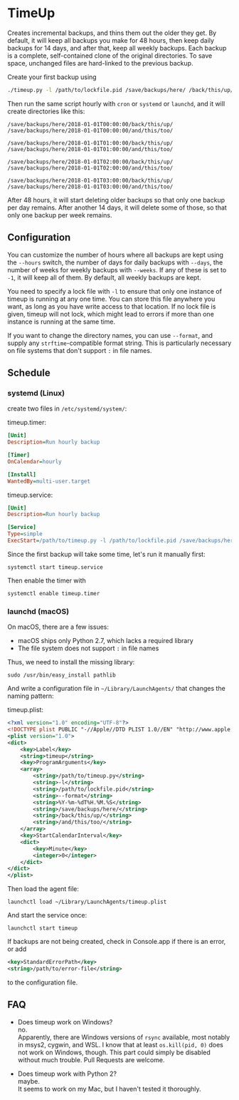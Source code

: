 # TimeUp

Creates incremental backups, and thins them out the older they get. By default, it will keep all backups you make for 48 hours, then keep daily backups for 14 days, and after that, keep all weekly backups. Each backup is a complete, self-contained clone of the original directories. To save space, unchanged files are hard-linked to the previous backup.

Create your first backup using

```bash
./timeup.py -l /path/to/lockfile.pid /save/backups/here/ /back/this/up/ /and/this/too/
```

Then run the same script hourly with `cron` or `systemd` or `launchd`, and it will create directories like this:

```
/save/backups/here/2018-01-01T00:00:00/back/this/up/
/save/backups/here/2018-01-01T00:00:00/and/this/too/

/save/backups/here/2018-01-01T01:00:00/back/this/up/
/save/backups/here/2018-01-01T01:00:00/and/this/too/

/save/backups/here/2018-01-01T02:00:00/back/this/up/
/save/backups/here/2018-01-01T02:00:00/and/this/too/

/save/backups/here/2018-01-01T03:00:00/back/this/up/
/save/backups/here/2018-01-01T03:00:00/and/this/too/
```

After 48 hours, it will start deleting older backups so that only one backup per day remains. After another 14 days, it will delete some of those, so that only one backup per week remains.

## Configuration

You can customize the number of hours where all backups are kept using the `--hours` switch, the number of days for daily backups with `--days`, the number of weeks for weekly backups with `--weeks`. If any of these is set to `-1`, it will keep all of them. By default, all weekly backups are kept.

You need to specify a lock file with `-l` to ensure that only one instance of timeup is running at any one time. You can store this file anywhere you want, as long as you have write access to that location. If no lock file is given, timeup will not lock, which might lead to errors if more than one instance is running at the same time.

If you want to change the directory names, you can use `--format`, and supply any `strftime`-compatible format string. This is particularly necessary on file systems that don't support `:` in file names.

## Schedule

### systemd (Linux)

create two files in `/etc/systemd/system/`:

timeup.timer:
```ini
[Unit]
Description=Run hourly backup

[Timer]
OnCalendar=hourly

[Install]
WantedBy=multi-user.target
```

timeup.service:
```ini
[Unit]
Description=Run hourly backup

[Service]
Type=simple
ExecStart=/path/to/timeup.py -l /path/to/lockfile.pid /save/backups/here/ /back/this/up/ /and/this/too/
```

Since the first backup will take some time, let's run it manually first:
```
systemctl start timeup.service
```

Then enable the timer with
```
systemctl enable timeup.timer
```

### launchd (macOS)

On macOS, there are a few issues:
- macOS ships only Python 2.7, which lacks a required library
- The file system does not support `:` in file names

Thus, we need to install the missing library:
```
sudo /usr/bin/easy_install pathlib
```

And write a configuration file in `~/Library/LaunchAgents/` that changes the naming pattern:

timeup.plist:
```xml
<?xml version="1.0" encoding="UTF-8"?>
<!DOCTYPE plist PUBLIC "-//Apple//DTD PLIST 1.0//EN" "http://www.apple.com/DTDs/PropertyList-1.0.dtd">
<plist version="1.0">
<dict>
    <key>Label</key>
    <string>timeup</string>
    <key>ProgramArguments</key>
    <array>
        <string>/path/to/timeup.py</string>
        <string>-l</string>
        <string>/path/to/lockfile.pid</string>
        <string>--format</string>
        <string>%Y-%m-%dT%H.%M.%S</string>
        <string>/save/backups/here/</string>
        <string>/back/this/up/</string>
        <string>/and/this/too/</string>
    </array>
    <key>StartCalendarInterval</key>
    <dict>
        <key>Minute</key>
        <integer>0</integer>
    </dict>
</dict>
</plist>
```

Then load the agent file:
```
launchctl load ~/Library/LaunchAgents/timeup.plist
```

And start the service once:
```
launchctl start timeup
```

If backups are not being created, check in Console.app if there is an error, or add

```xml
<key>StandardErrorPath</key>
<string>/path/to/error-file</string>
```

to the configuration file.

## FAQ

- Does timeup work on Windows?  
  no.  
  Apparently, there are Windows versions of `rsync` available, most
  notably in msys2, cygwin, and WSL. I know that at least
  `os.kill(pid, 0)` does not work on Windows, though. This part could
  simply be disabled without much trouble. Pull Requests are welcome.

- Does timeup work with Python 2?  
  maybe.  
  It seems to work on my Mac, but I haven't tested it thoroughly.
